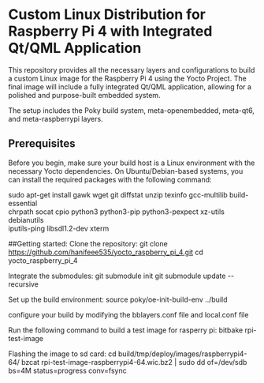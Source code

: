 
# Custom Linux Distribution for Raspberry Pi 4 with Integrated Qt/QML Application

This repository provides all the necessary layers and configurations to build a custom Linux image for the Raspberry Pi 4 using the Yocto Project. The final image will include a fully integrated Qt/QML application, allowing for a polished and purpose-built embedded system.

The setup includes the Poky build system, meta-openembedded, meta-qt6, and meta-raspberrypi layers.

## Prerequisites

Before you begin, make sure your build host is a Linux environment with the necessary Yocto dependencies. On Ubuntu/Debian-based systems, you can install the required packages with the following command:

sudo apt-get install gawk wget git diffstat unzip texinfo gcc-multilib build-essential \
chrpath socat cpio python3 python3-pip python3-pexpect xz-utils debianutils \
iputils-ping libsdl1.2-dev xterm

##Getting started: 
Clone the repository: 
git clone https://github.com/hanifeee535/yocto_raspberry_pi_4.git
cd yocto_raspberry_pi_4

Integrate the submodules: 
git submodule init
git submodule update --recursive


Set up the build environment: 
source poky/oe-init-build-env ../build

configure your build by modifying the bblayers.conf file and local.conf file

Run the following command to build a test image for rasperry pi: 
bitbake rpi-test-image


Flashing the image to sd card: 
cd build/tmp/deploy/images/raspberrypi4-64/
bzcat rpi-test-image-raspberrypi4-64.wic.bz2 | sudo dd of=/dev/sdb bs=4M status=progress conv=fsync

